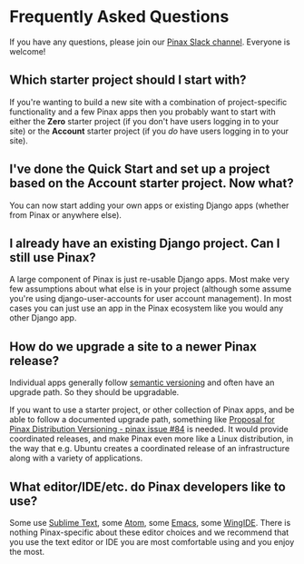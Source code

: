 # Frequently Asked Questions

If you have any questions, please join our [Pinax Slack channel](http://slack.pinaxproject.com). Everyone is welcome!

## Which starter project should I start with?

If you're wanting to build a new site with a combination of project-specific functionality and a few Pinax apps then you probably want to start with either the **Zero** starter project (if you don't have users logging in to your site) or the **Account** starter project (if you *do* have users logging in to your site).

## I've done the Quick Start and set up a project based on the Account starter project. Now what?

You can now start adding your own apps or existing Django apps (whether from Pinax or anywhere else).

## I already have an existing Django project. Can I still use Pinax?

A large component of Pinax is just re-usable Django apps. Most make very few assumptions about what else is in your project (although some assume you're using django-user-accounts for user account management). In most cases you can just use an app in the Pinax ecosystem like you would any other Django app.

## How do we upgrade a site to a newer Pinax release?

Individual apps generally follow [semantic versioning](http://semver.org/) and often have an upgrade path.  So they should be upgradable.

If you want to use a starter project, or other collection of Pinax apps, and be able to follow a documented upgrade path, something like [Proposal for Pinax Distribution Versioning - pinax issue #84](https://github.com/pinax/pinax/issues/84) is needed.  It would provide coordinated releases, and make Pinax even more like a Linux distribution, in the way that e.g. Ubuntu creates a coordinated release of an infrastructure along with a variety of applications.

## What editor/IDE/etc. do Pinax developers like to use?

Some use [Sublime Text](https://www.sublimetext.com), some [Atom](https://atom.io), some [Emacs](https://www.gnu.org/software/emacs/), some [WingIDE](https://wingware.com). There is nothing Pinax-specific about these editor choices and we recommend that you use the text editor or IDE you are most comfortable using and you enjoy the most.
